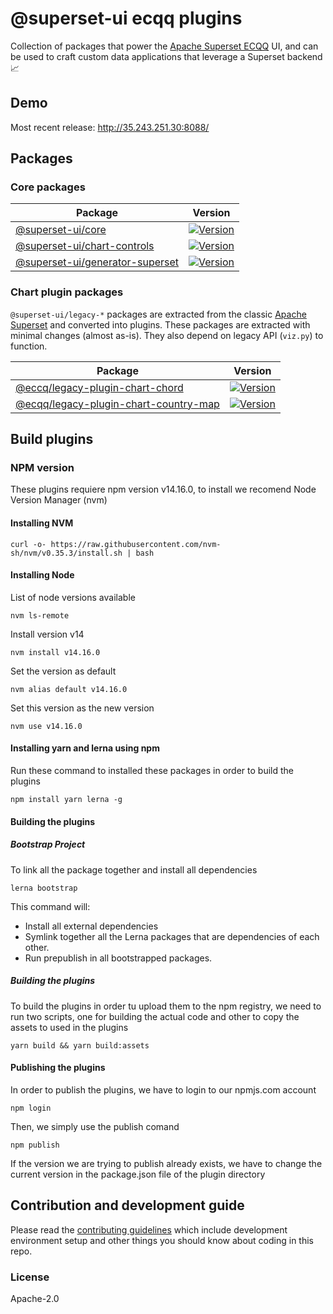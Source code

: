 # @superset-ui ecqq plugins

Collection of packages that power the
[Apache Superset ECQQ](https://github.com/ECQQ/visualizacion) UI, and can be used to craft custom
data applications that leverage a Superset backend :chart_with_upwards_trend:

## Demo

Most recent release: http://35.243.251.30:8088/

## Packages

### Core packages

| Package                                                                                                                       | Version                                                                                                                                                         |
| ----------------------------------------------------------------------------------------------------------------------------- | --------------------------------------------------------------------------------------------------------------------------------------------------------------- |
| [@superset-ui/core](https://github.com/apache-superset/superset-ui/tree/master/packages/superset-ui-core)                     | [![Version](https://img.shields.io/npm/v/@superset-ui/core.svg?style=flat-square)](https://www.npmjs.com/package/@superset-ui/core)                             |
| [@superset-ui/chart-controls](https://github.com/apache-superset/superset-ui/tree/master/packages/superset-ui-chart-controls) | [![Version](https://img.shields.io/npm/v/@superset-ui/core.svg?style=flat-square)](https://www.npmjs.com/package/@superset-ui/chart-controls)                   |
| [@superset-ui/generator-superset](https://github.com/apache-superset/superset-ui/tree/master/packages/generator-superset)     | [![Version](https://img.shields.io/npm/v/@superset-ui/generator-superset.svg?style=flat-square)](https://www.npmjs.com/package/@superset-ui/generator-superset) |

### Chart plugin packages

`@superset-ui/legacy-*` packages are extracted from the classic
[Apache Superset](https://github.com/apache/incubator-superset) and converted into plugins. These
packages are extracted with minimal changes (almost as-is). They also depend on legacy API
(`viz.py`) to function.

| Package                                                                                                                                                              | Version                                                                                                                                                                                                     |
| -------------------------------------------------------------------------------------------------------------------------------------------------------------------- | ----------------------------------------------------------------------------------------------------------------------------------------------------------------------------------------------------------- |
| [@eccq/legacy-plugin-chart-chord](https://github.com/ECQQ/superset-ui-plguins/tree/main/plugins/legacy-plugin-chart-chord)                               | [![Version](https://img.shields.io/npm/v/@ecqq/legacy-plugin-chart-chord.svg?style=flat-square)](https://www.npmjs.com/package/@ecqq/legacy-plugin-chart-chord)                               |
| [@ecqq/legacy-plugin-chart-country-map](https://github.com/ECQQ/superset-ui-plguins/tree/main/plugins/legacy-plugin-chart-country-map)                   | [![Version](https://img.shields.io/npm/v/@ecqq/legacy-plugin-chart-country-map-chile.svg?style=flat-square)](https://www.npmjs.com/package/@ecqq/legacy-plugin-chart-country-map-chile)                   |

## Build plugins

### NPM version

These plugins requiere npm version v14.16.0, to install we recomend Node Version Manager (nvm)

#### Installing NVM

```
curl -o- https://raw.githubusercontent.com/nvm-sh/nvm/v0.35.3/install.sh | bash
```

#### Installing Node

List of node versions available

```
nvm ls-remote
```

Install version v14

```
nvm install v14.16.0
```

Set the version as default

```
nvm alias default v14.16.0
```

Set this version as the new version

```
nvm use v14.16.0
```

#### Installing yarn and lerna using npm

Run these command to installed these packages in order to build the plugins

```
npm install yarn lerna -g
```

#### Building the plugins 

##### Bootstrap Project

To link all the package together and install all dependencies

```
lerna bootstrap
```

This command will:

- Install all external dependencies
- Symlink together all the Lerna packages that are dependencies of each other.
- Run prepublish in all bootstrapped packages.

##### Building the plugins

To build the plugins in order tu upload them to the npm registry, we need to run two scripts, one for building the actual code and other to copy the assets to used in the plugins

```
yarn build && yarn build:assets
```

#### Publishing the plugins

In order to publish the plugins, we have to login to our npmjs.com account

```
npm login
```

Then, we simply use the publish comand

```
npm publish
```

If the version we are trying to publish already exists, we have to change the current version in the package.json file of the plugin directory

## Contribution and development guide

Please read the [contributing guidelines](CONTRIBUTING.md) which include development environment
setup and other things you should know about coding in this repo.

### License

Apache-2.0
